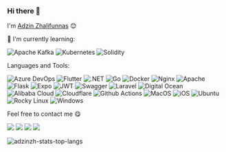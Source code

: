 ### Hi there 👋

I'm [Adzin Zhalifunnas](https://adzinz.com) 😊

:page_with_curl: I'm currently learning:

![Apache Kafka](https://img.shields.io/badge/Apache_Kafka-231F20?style=for-the-badge&logo=apache-kafka&logoColor=white)
![Kubernetes](https://img.shields.io/badge/kubernetes-326ce5.svg?&style=for-the-badge&logo=kubernetes&logoColor=white)
![Solidity](https://img.shields.io/badge/Solidity-e6e6e6?style=for-the-badge&logo=solidity&logoColor=black)

Languages and Tools:

![Azure DevOps](https://img.shields.io/badge/Azure_DevOps-0078D7?style=for-the-badge&logo=azure-devops&logoColor=white)
![Flutter](https://img.shields.io/badge/Flutter-%2302569B.svg?style=for-the-badge&logo=Flutter&logoColor=white)
![.NET](https://img.shields.io/badge/.NET-512BD4?style=for-the-badge&logo=dotnet&logoColor=white)
![Go](https://img.shields.io/badge/go-%2300ADD8.svg?style=for-the-badge&logo=go&logoColor=white)
![Docker](https://img.shields.io/badge/Docker-2CA5E0?style=for-the-badge&logo=docker&logoColor=white)
![Nginx](https://img.shields.io/badge/Nginx-009639?style=for-the-badge&logo=nginx&logoColor=white)
![Apache](https://img.shields.io/badge/Apache-D22128?style=for-the-badge&logo=Apache&logoColor=white)
![Flask](https://img.shields.io/badge/Flask-000000?style=for-the-badge&logo=flask&logoColor=white)
![Expo](https://img.shields.io/badge/Expo-1B1F23?style=for-the-badge&logo=expo&logoColor=white)
![JWT](https://img.shields.io/badge/JWT-000000?style=for-the-badge&logo=JSON%20web%20tokens&logoColor=white)
![Swagger](https://img.shields.io/badge/Swagger-85EA2D?style=for-the-badge&logo=Swagger&logoColor=white)
![Laravel](https://img.shields.io/badge/Laravel-FF2D20?style=for-the-badge&logo=laravel&logoColor=white)
![Digital Ocean](https://img.shields.io/badge/Digital_Ocean-0080FF?style=for-the-badge&logo=DigitalOcean&logoColor=white)
![Alibaba Cloud](https://img.shields.io/badge/Alibaba_Cloud-FF6A00?style=for-the-badge&logo=alibabacloud&logoColor=white)
![Cloudflare](https://img.shields.io/badge/Cloudflare-F38020?style=for-the-badge&logo=Cloudflare&logoColor=white)
![Github Actions](https://img.shields.io/badge/GitHub_Actions-2088FF?style=for-the-badge&logo=github-actions&logoColor=white)
![MacOS](https://img.shields.io/badge/mac%20os-000000?style=for-the-badge&logo=apple&logoColor=white)
![iOS](https://img.shields.io/badge/iOS-000000?style=for-the-badge&logo=ios&logoColor=white)
![Ubuntu](https://img.shields.io/badge/Ubuntu-E95420?style=for-the-badge&logo=ubuntu&logoColor=white)
![Rocky Linux](https://img.shields.io/badge/-Rocky%20Linux-%2310B981?style=for-the-badge&logo=rockylinux&logoColor=white)
![Windows](https://img.shields.io/badge/Windows-0078D6?style=for-the-badge&logo=windows&logoColor=white)


Feel free to contact me :yum:

<a href="https://linkedin.com/in/adzin-zhalifunnas" target="_blank"><img src="https://img.shields.io/badge/LinkedIn-Adzin Zhalifunnas-informational"></a>
<a href="https://line.me/ti/p/~dzinz" target="_blank"><img src="https://img.shields.io/badge/LINE-dzinz-brightgreen"></a>
<a href="https://t.me/adzinzh" target="_blank"><img src="https://img.shields.io/badge/Telegram-adzinzh-blue"></a>
<a href="mailto:adzinzhalifunnas@gmail.com"><img src="https://img.shields.io/badge/Email-adzinzhalifunnas@gmail.com-orange"></a>


<p><img src="https://github-readme-stats.vercel.app/api/top-langs?username=adzinzhalifunnas&show_icons=true&locale=en&layout=compact" alt="adzinzh-stats-top-langs" /></p>
